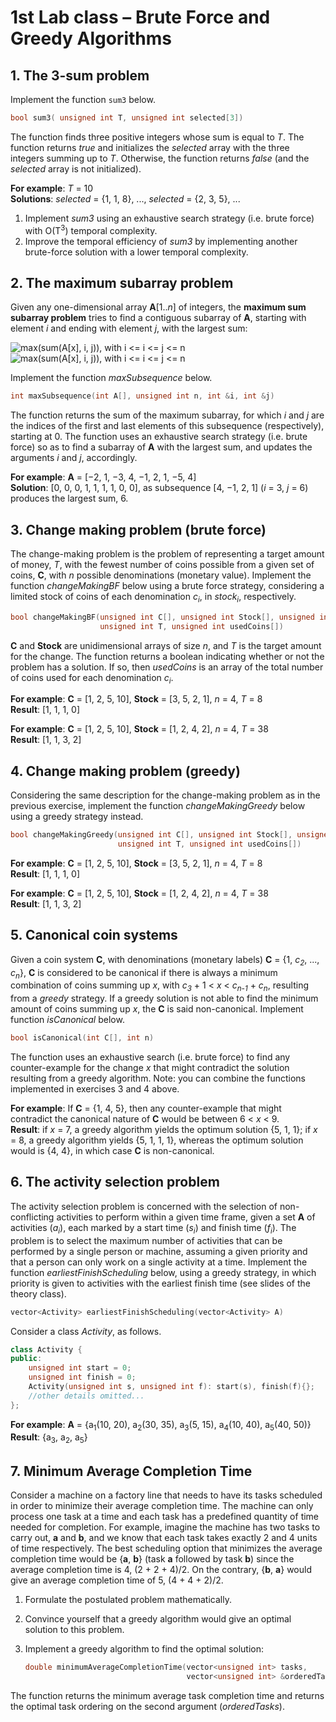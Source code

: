 # 1st Lab class – Brute Force and Greedy Algorithms

## 1. The 3-sum problem

Implement the function `sum3` below.

```cpp
bool sum3( unsigned int T, unsigned int selected[3])
```

The function finds three positive integers whose sum is equal to *T*.
The function returns *true* and initializes the *selected* array with the three integers summing up to *T*.
Otherwise, the function returns *false* (and the *selected* array is not initialized).

**For example**: *T* = 10\
**Solutions**: *selected* = {1, 1, 8}, ..., *selected* = {2, 3, 5}, ...

1. Implement *sum3* using an exhaustive search strategy (i.e. brute force) with O(T<sup>3</sup>) temporal complexity.
2. Improve the temporal efficiency of *sum3* by implementing another brute-force solution with a lower temporal complexity.

## 2. The maximum subarray problem

Given any one-dimensional array **A**\[1..*n*\] of integers, the **maximum sum subarray problem** tries to find a contiguous subarray of **A**, starting with element *i* and ending with element *j*, with the largest sum:

![max(sum(A[x], i, j)), with i <= i <= j <= n](https://render.githubusercontent.com/render/math?math={\max%20\left%28%20\sum_{x=i}^{j}%20A[x]%20\right%29%20\text{\,%20with%201}%20\leq%20i%20\leq%20j%20\leq%20n}#gh-light-mode-only)
![max(sum(A[x], i, j)), with i <= i <= j <= n](https://render.githubusercontent.com/render/math?math={\color{white}%20\max%20\left%28%20\sum_{x=i}^{j}%20A[x]%20\right%29%20\text{\,%20with%201}%20\leq%20i%20\leq%20j%20\leq%20n}#gh-dark-mode-only)

Implement the function *maxSubsequence* below.

```cpp
int maxSubsequence(int A[], unsigned int n, int &i, int &j)
```

The function returns the sum of the maximum subarray, for which *i* and *j* are the indices of the first and last elements of this subsequence (respectively), starting at 0.
The function uses an exhaustive search strategy (i.e. brute force) so as to find a subarray of **A** with the largest sum, and updates the arguments *i* and *j*, accordingly.

**For example**: **A** = [−2, 1, −3, 4, −1, 2, 1, −5, 4]\
**Solution**: [0, 0, 0, 1, 1, 1, 1, 0, 0], as subsequence [4, −1, 2, 1] (*i* = 3, *j* = 6) produces the largest sum, 6.

## 3. Change making problem (brute force)

The change-making problem is the problem of representing a target amount of money, *T*, with the fewest number of coins possible from a given set of coins, **C**, with *n* possible denominations (monetary value).
Implement the function *changeMakingBF* below using a brute force strategy, considering a limited stock of coins of each denomination <em>c<sub>i</sub></em>, in <em>stock<sub>i</sub></em>, respectively.

```cpp
bool changeMakingBF(unsigned int C[], unsigned int Stock[], unsigned int n,
                    unsigned int T, unsigned int usedCoins[])
```

**C** and **Stock** are unidimensional arrays of size *n*, and *T* is the target amount for the change.
The function returns a boolean indicating whether or not the problem has a solution.
If so, then *usedCoins* is an array of the total number of coins used for each denomination <em>c<sub>i</sub></em>.

**For example**: **C** = [1, 2, 5, 10], **Stock** = [3, 5, 2, 1], *n* = 4, *T* = 8\
**Result**: [1, 1, 1, 0]

**For example**: **C** = [1, 2, 5, 10], **Stock** = [1, 2, 4, 2], *n* = 4, *T* = 38\
**Result**: [1, 1, 3, 2]

## 4. Change making problem (greedy)

Considering the same description for the change-making problem as in the previous exercise, implement the function *changeMakingGreedy* below using a greedy strategy instead.

```cpp
bool changeMakingGreedy(unsigned int C[], unsigned int Stock[], unsigned int n,
                        unsigned int T, unsigned int usedCoins[])
```

**For example**: **C** = [1, 2, 5, 10], **Stock** = [3, 5, 2, 1], *n* = 4, *T* = 8\
**Result**: [1, 1, 1, 0]

**For example**: **C** = [1, 2, 5, 10], **Stock** = [1, 2, 4, 2], *n* = 4, *T* = 38\
**Result**: [1, 1, 3, 2]

## 5. Canonical coin systems

Given a coin system **C**, with denominations (monetary labels) **C** = {1, <em>c<sub>2</sub></em>, ..., <em>c<sub>n</sub></em>}, **C** is considered to be canonical if there is always a minimum combination of coins summing up *x*, with <em>c<sub>3</sub></em> + 1 < *x* < <em>c<sub>n-1</sub></em> + <em>c<sub>n</sub></em>, resulting from a *greedy* strategy.
If a greedy solution is not able to find the minimum amount of coins summing up *x*, the **C** is said non-canonical.
Implement function *isCanonical* below.

```cpp
bool isCanonical(int C[], int n)
```

The function uses an exhaustive search (i.e. brute force) to find any counter-example for the change *x* that might contradict the solution resulting from a greedy algorithm.
Note: you can combine the functions implemented in exercises 3 and 4 above.

**For example**: If **C** = {1, 4, 5}, then any counter-example that might contradict the canonical nature of **C** would be between 6 < *x* < 9.\
**Result**: if *x* = 7, a greedy algorithm yields the optimum solution {5, 1, 1}; if *x* = 8, a greedy algorithm yields {5, 1, 1, 1}, whereas the optimum solution would is {4, 4}, in which case **C** is non-canonical.

## 6. The activity selection problem

The activity selection problem is concerned with the selection of non-conflicting activities to perform within a given time frame, given a set **A** of activities (<em>a<sub>i</sub></em>), each marked by a start time (<em>s<sub>i</sub></em>) and finish time (<em>f<sub>i</sub></em>).
The problem is to select the maximum number of activities that can be performed by a single person or machine, assuming a given priority and that a person can only work on a single activity at a time.
Implement the function *earliestFinishScheduling* below, using a greedy strategy, in which priority is given to activities with the earliest finish time (see slides of the theory class).

```cpp
vector<Activity> earliestFinishScheduling(vector<Activity> A)
```

Consider a class *Activity*, as follows.

```cpp
class Activity {
public:
    unsigned int start = 0;
    unsigned int finish = 0;
    Activity(unsigned int s, unsigned int f): start(s), finish(f){};
    //other details omitted...
};
```

**For example**: **A** = {a<sub>1</sub>(10, 20), a<sub>2</sub>(30, 35), a<sub>3</sub>(5, 15), a<sub>4</sub>(10, 40), a<sub>5</sub>(40, 50)}\
**Result**: {a<sub>3</sub>, a<sub>2</sub>, a<sub>5</sub>}

## 7. Minimum Average Completion Time

Consider a machine on a factory line that needs to have its tasks scheduled in order to minimize their average completion time.
The machine can only process one task at a time and each task has a predefined quantity of time needed for completion.
For example, imagine the machine has two tasks to carry out, **a** and **b**, and we know that each task takes exactly 2 and 4 units of time respectively.
The best scheduling option that minimizes the average completion time would be {**a**, **b**} (task **a** followed by task **b**) since the average completion time is 4, (2 + 2 + 4)/2.
On the contrary, {**b**, **a**} would give an average completion time of 5, (4 + 4 + 2)/2.

1. Formulate the postulated problem mathematically.
2. Convince yourself that a greedy algorithm would give an optimal solution to this problem.
3. Implement a greedy algorithm to find the optimal solution:

    ```cpp
    double minimumAverageCompletionTime(vector<unsigned int> tasks,
                                        vector<unsigned int> &orderedTasks)
    ```

The function returns the minimum average task completion time and returns the optimal task ordering on the second argument (*orderedTasks*).
